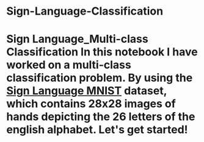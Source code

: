 # Sign-Language-Classification
# Sign Language_Multi-class Classification  In this notebook I have worked on a multi-class classification problem. By using the [Sign Language MNIST](https://www.kaggle.com/datamunge/sign-language-mnist) dataset, which contains 28x28 images of hands depicting the 26 letters of the english alphabet.   Let's get started!
